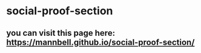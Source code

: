 # social-proof-section
## you can visit this page here: https://mannbell.github.io/social-proof-section/
